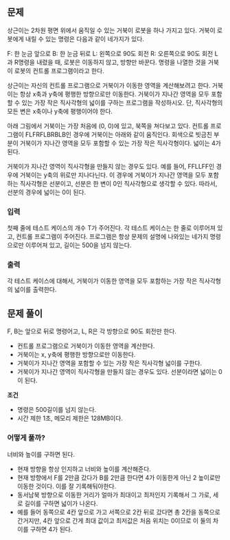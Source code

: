 ## 문제
상근이는 2차원 평면 위에서 움직일 수 있는 거북이 로봇을 하나 가지고 있다. 거북이 로봇에게 내릴 수 있는 명령은 다음과 같이 네가지가 있다.

F: 한 눈금 앞으로
B: 한 눈금 뒤로
L: 왼쪽으로 90도 회전
R: 오른쪽으로 90도 회전
L과 R명령을 내렸을 때, 로봇은 이동하지 않고, 방향만 바꾼다. 명령을 나열한 것을 거북이 로봇의 컨트롤 프로그램이라고 한다.

상근이는 자신의 컨트롤 프로그램으로 거북이가 이동한 영역을 계산해보려고 한다. 거북이는 항상 x축과 y축에 평행한 방향으로만 이동한다. 거북이가 지나간 영역을 모두 포함할 수 있는 가장 작은 직사각형의 넓이를 구하는 프로그램을 작성하시오. 단, 직사각형의 모든 변은 x축이나 y축에 평행이어야 한다.

아래 그림에서 거북이는 가장 처음에 (0, 0)에 있고, 북쪽을 쳐다보고 있다. 컨트롤 프로그램이 FLFRFLBRBLB인 경우에 거북이는 아래와 같이 움직인다. 회색으로 빗금친 부분이 거북이가 지나간 영역을 모두 포함할 수 있는 가장 작은 직사각형이다. 넓이는 4가 된다.



거북이가 지나간 영역이 직사각형을 만들지 않는 경우도 있다. 예를 들어, FFLLFF인 경우에 거북이는 y축의 위로만 지나다닌다. 이 경우에 거북이가 지나간 영역을 모두 포함하는 직사각형은 선분이고, 선분은 한 변이 0인 직사각형으로 생각할 수 있다. 따라서, 선분의 경우에 넓이는 0이 된다.

### 입력
첫째 줄에 테스트 케이스의 개수 T가 주어진다. 각 테스트 케이스는 한 줄로 이루어져 있고, 컨트롤 프로그램이 주어진다. 프로그램은 항상 문제의 설명에 나와있는 네가지 명령으로만 이루어져 있고, 길이는 500을 넘지 않는다. 

### 출력
각 테스트 케이스에 대해서, 거북이가 이동한 영역을 모두 포함하는 가장 작은 직사각형의 넓이를 출력한다.

## 문제 풀이

F, B는 앞으로 뒤로 명령어고, L, R은 각 방향으로 90도 회전만 한다. 
- 컨트롤 프로그램으로 거북이가 이동한 영역을 계산한다.
- 거북이는 x, y축에 평행한 방향으로만 이동한다. 
- 거북이가 지나간 영역을 포함할 수 있는 가장 작은 직사각형 넓이를 구한다.
- 거북이가 지나간 영역이 직사각형을 만들지 않는 경우도 있다. 선분이라면 넓이는 0이 된다.

**조건**
- 명령은 500길이를 넘지 않는다. 
- 시간 제한 1초, 메모리 제한은 128MB이다.

### 어떻게 풀까?
너비와 높이를 구하면 된다.

- 현재 방향을 항상 인지하고 너비와 높이를 계산해준다.
- 현재 방향에서 F를 2만큼 갔다가 B를 2만큼 한다면 4가 이동한게 아닌 2 높이로만 이동한 것이다. 이를 잘 기록해둬야한다.
- 동서남북 방향으로 이동한 거리가 얼마가 최대이고 최저인지 기록해서 그 가로, 세로 길이를 구하면 넓이가 나온다.
- 예를 들어 동쪽으로 4칸 앞으로 가고 서쪽으로 2칸 뒤로 갔다면 총 2칸을 동쪽으로 간거지만, 4칸 앞으로 간게 최대 값이고 최저값은 처음 위치는 0이므로 이 둘의 차이를 구하면 4가 된다. 
